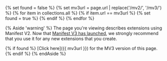 {% set found = false %}
{% set mv3url = page.url | replace('/mv2/', '/mv3/') %}
{% for item in collections.all %}
  {% if item.url == mv3url %}
    {% set found = true %}
  {% endif %}
{% endfor %}

{% Aside 'warning' %}
The page you're viewing describes extensions using Manifest V2. Now that
[Manifest V3 has launched](/docs/extensions/mv3/intro), we strongly recommend
that you use it for any new extensions that you create.

{% if found %}
[Click here]({{ mv3url }}) for the MV3 version of this page.
{% endif %}
{% endAside %}

